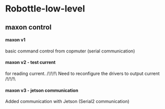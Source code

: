 # Robottle-low-level

## maxon control

#### maxon v1
basic command control from copmuter (serial communication)

#### maxon v2 - test current
for reading current. /!\/!\/!\ Need to reconfigure the drivers to output current /!\/!\/!\

#### maxon v3 - jetson communication
Added communication with Jetson (Serial2 communication)
